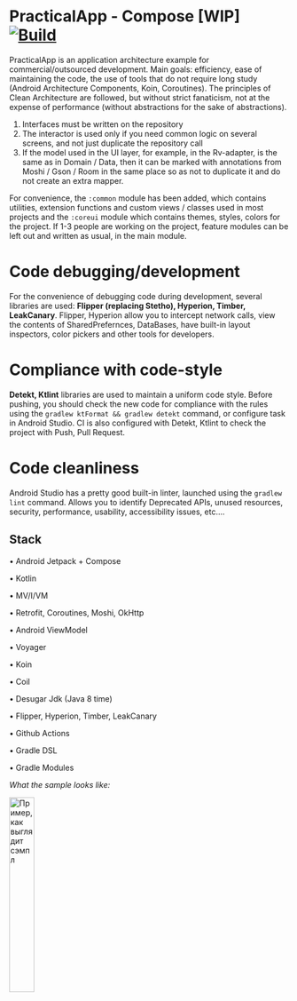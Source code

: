 # PracticalApp - Compose [WIP] [![Build](https://github.com/zakrodionov/PracticalApp/actions/workflows/Build.yml/badge.svg)](https://github.com/zakrodionov/PracticalApp/actions/workflows/Build.yml)

PracticalApp is an application architecture example for commercial/outsourced development. Main goals: efficiency, ease of maintaining the code, the use of tools that do not require long study (Android Architecture Components, Koin, Coroutines). The principles of Clean Architecture are followed, but without strict fanaticism, not at the expense of performance (without abstractions for the sake of abstractions).

1. Interfaces must be written on the repository
2. The interactor is used only if you need common logic on several screens, and not just duplicate the repository call
3. If the model used in the UI layer, for example, in the Rv-adapter, is the same as in Domain / Data, then it can be marked with annotations from Moshi / Gson / Room in the same place so as not to duplicate it
and do not create an extra mapper.

For convenience, the `:common` module has been added, which contains utilities, extension functions and custom views / classes used in
most projects and the `:coreui` module which contains themes, styles, colors for the project. If 1-3 people are working on the project, feature modules can be left out and written as usual, in the main module.

# Code debugging/development
For the convenience of debugging code during development, several libraries are used: **Flipper (replacing Stetho), Hyperion, Timber, LeakCanary**.
Flipper, Hyperion allow you to intercept network calls, view the contents of SharedPrefernces, DataBases, have built-in layout inspectors, color pickers and other tools for developers.

# Compliance with code-style
**Detekt, Ktlint** libraries are used to maintain a uniform code style. Before pushing, you should check the new code for compliance with the rules using the `gradlew ktFormat && gradlew detekt` command, or configure
task in Android Studio. CI is also configured with Detekt, Ktlint to check the project with Push, Pull Request.

# Code cleanliness
Android Studio has a pretty good built-in linter, launched using the `gradlew lint` command. Allows you to identify Deprecated APIs, unused resources, security, performance, usability, accessibility issues, etc....


## Stack
• Android Jetpack + Compose

• Kotlin

• MV/I/VM 

• Retrofit, Coroutines, Moshi, OkHttp

• Android ViewModel

• Voyager

• Koin

• Coil

• Desugar Jdk (Java 8 time)

• Flipper, Hyperion, Timber, LeakCanary

• Github Actions

• Gradle DSL

• Gradle Modules

*What the sample looks like:*
   
<img src="https://user-images.githubusercontent.com/27068529/119772938-9c4d9980-bec8-11eb-9512-319c4f427e4b.jpg" alt="Пример, как выглядит сэмпл" width="30%">

